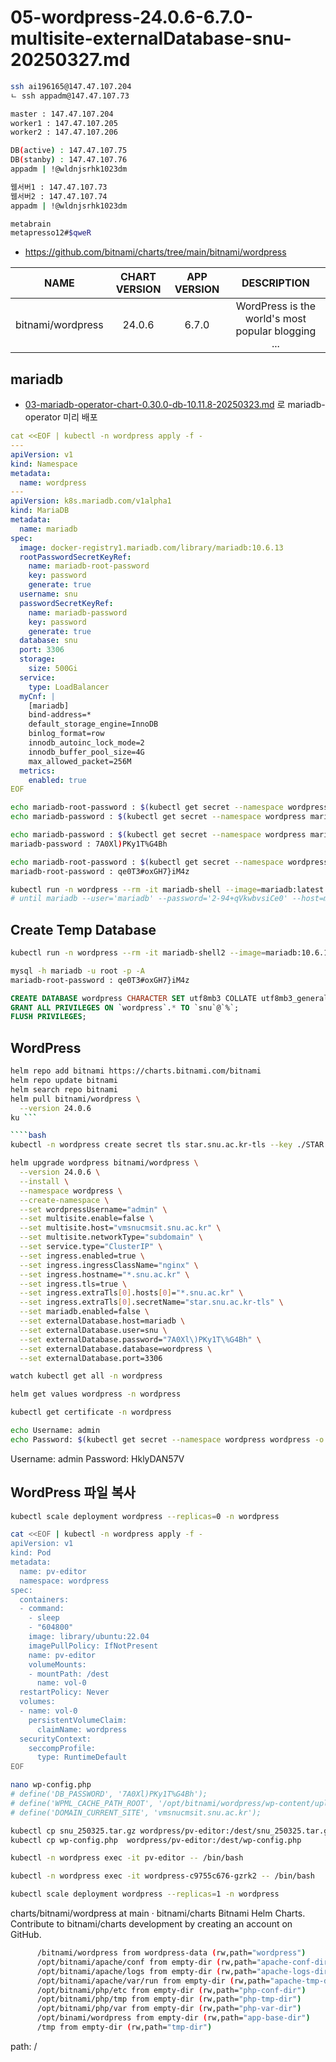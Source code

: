 # 05-wordpress-24.0.6-6.7.0-multisite-externalDatabase-snu-20250327.md

```bash
ssh ai196165@147.47.107.204
ㄴ ssh appadm@147.47.107.73

master : 147.47.107.204
worker1 : 147.47.107.205
worker2 : 147.47.107.206

DB(active) : 147.47.107.75
DB(stanby) : 147.47.107.76
appadm | !@wldnjsrhk1023dm

웹서버1 : 147.47.107.73
웹서버2 : 147.47.107.74
appadm | !@wldnjsrhk1023dm

metabrain
metapresso12#$qweR

```

- https://github.com/bitnami/charts/tree/main/bitnami/wordpress

|       NAME        | CHART VERSION | APP VERSION |                    DESCRIPTION                     |
| :---------------: | :-----------: | :---------: | :------------------------------------------------: |
| bitnami/wordpress |    24.0.6     |    6.7.0    | WordPress is the world's most popular blogging ... |

## mariadb

- [03-mariadb-operator-chart-0.30.0-db-10.11.8-20250323.md](../../../Tools/MariaDB/Kubernetes/03-mariadb-operator-chart-0.30.0-db-10.11.8-20250323.md) 로 mariadb-operator 미리 배포

```yaml
cat <<EOF | kubectl -n wordpress apply -f -
---
apiVersion: v1
kind: Namespace
metadata:
  name: wordpress
---
apiVersion: k8s.mariadb.com/v1alpha1
kind: MariaDB
metadata:
  name: mariadb
spec:
  image: docker-registry1.mariadb.com/library/mariadb:10.6.13
  rootPasswordSecretKeyRef:
    name: mariadb-root-password
    key: password
    generate: true
  username: snu
  passwordSecretKeyRef:
    name: mariadb-password
    key: password
    generate: true
  database: snu
  port: 3306
  storage:
    size: 500Gi
  service:
    type: LoadBalancer
  myCnf: |
    [mariadb]
    bind-address=*
    default_storage_engine=InnoDB
    binlog_format=row
    innodb_autoinc_lock_mode=2
    innodb_buffer_pool_size=4G
    max_allowed_packet=256M
  metrics:
    enabled: true
EOF
```

```bash
echo mariadb-root-password : $(kubectl get secret --namespace wordpress mariadb-root-password -o jsonpath="{.data.password}" | base64 -d)
echo mariadb-password : $(kubectl get secret --namespace wordpress mariadb-password -o jsonpath="{.data.password}" | base64 -d)

echo mariadb-password : $(kubectl get secret --namespace wordpress mariadb-password -o jsonpath="{.data.password}" | base64 -d)
mariadb-password : 7A0Xl)PKy1T%G4Bh

echo mariadb-root-password : $(kubectl get secret --namespace wordpress mariadb-root-password -o jsonpath="{.data.password}" | base64 -d)
mariadb-root-password : qe0T3#oxGH7}iM4z

kubectl run -n wordpress --rm -it mariadb-shell --image=mariadb:latest -- /bin/bash
# until mariadb --user='mariadb' --password='2-94+qVkwbvsiCe0' --host=mariadb.wordpress.svc.cluster.local --ssl=false --execute='SELECT 1'; do echo waiting for mariadb; sleep 5; done;
```

## Create Temp Database

```bash
kubectl run -n wordpress --rm -it mariadb-shell2 --image=mariadb:10.6.13 -- /bin/bash

mysql -h mariadb -u root -p -A
mariadb-root-password : qe0T3#oxGH7}iM4z
```

```sql
CREATE DATABASE wordpress CHARACTER SET utf8mb3 COLLATE utf8mb3_general_ci;
GRANT ALL PRIVILEGES ON `wordpress`.* TO `snu`@`%`;
FLUSH PRIVILEGES;
```

## WordPress

`````bash
helm repo add bitnami https://charts.bitnami.com/bitnami
helm repo update bitnami
helm search repo bitnami
helm pull bitnami/wordpress \
  --version 24.0.6
ku ```

````bash
kubectl -n wordpress create secret tls star.snu.ac.kr-tls --key ./STAR.snu.ac.kr.key --cert ./STAR.snu.ac.kr.crt

helm upgrade wordpress bitnami/wordpress \
  --version 24.0.6 \
  --install \
  --namespace wordpress \
  --create-namespace \
  --set wordpressUsername="admin" \
  --set multisite.enable=false \
  --set multisite.host="vmsnucmsit.snu.ac.kr" \
  --set multisite.networkType="subdomain" \
  --set service.type="ClusterIP" \
  --set ingress.enabled=true \
  --set ingress.ingressClassName="nginx" \
  --set ingress.hostname="*.snu.ac.kr" \
  --set ingress.tls=true \
  --set ingress.extraTls[0].hosts[0]="*.snu.ac.kr" \
  --set ingress.extraTls[0].secretName="star.snu.ac.kr-tls" \
  --set mariadb.enabled=false \
  --set externalDatabase.host=mariadb \
  --set externalDatabase.user=snu \
  --set externalDatabase.password="7A0Xl\)PKy1T\%G4Bh" \
  --set externalDatabase.database=wordpress \
  --set externalDatabase.port=3306
`````

```bash
watch kubectl get all -n wordpress

helm get values wordpress -n wordpress

kubectl get certificate -n wordpress

echo Username: admin
echo Password: $(kubectl get secret --namespace wordpress wordpress -o jsonpath="{.data.wordpress-password}" | base64 -d)
```

Username: admin
Password: HklyDAN57V

## WordPress 파일 복사

```bash
kubectl scale deployment wordpress --replicas=0 -n wordpress
```

```bash
cat <<EOF | kubectl -n wordpress apply -f -
apiVersion: v1
kind: Pod
metadata:
  name: pv-editor
  namespace: wordpress
spec:
  containers:
  - command:
    - sleep
    - "604800"
    image: library/ubuntu:22.04
    imagePullPolicy: IfNotPresent
    name: pv-editor
    volumeMounts:
    - mountPath: /dest
      name: vol-0
  restartPolicy: Never
  volumes:
  - name: vol-0
    persistentVolumeClaim:
      claimName: wordpress
  securityContext:
    seccompProfile:
      type: RuntimeDefault
EOF


```

```bash
nano wp-config.php
# define('DB_PASSWORD', '7A0Xl)PKy1T%G4Bh');
# define('WPML_CACHE_PATH_ROOT', '/opt/bitnami/wordpress/wp-content/uploads/' );
# define('DOMAIN_CURRENT_SITE', 'vmsnucmsit.snu.ac.kr');
```

```bash
kubectl cp snu_250325.tar.gz wordpress/pv-editor:/dest/snu_250325.tar.gz
kubectl cp wp-config.php  wordpress/pv-editor:/dest/wp-config.php

kubectl -n wordpress exec -it pv-editor -- /bin/bash

kubectl -n wordpress exec -it wordpress-c9755c676-gzrk2 -- /bin/bash
```

```bash
kubectl scale deployment wordpress --replicas=1 -n wordpress
```

charts/bitnami/wordpress at main · bitnami/charts
Bitnami Helm Charts. Contribute to bitnami/charts development by creating an account on GitHub.

```bash
      /bitnami/wordpress from wordpress-data (rw,path="wordpress")
      /opt/bitnami/apache/conf from empty-dir (rw,path="apache-conf-dir")
      /opt/bitnami/apache/logs from empty-dir (rw,path="apache-logs-dir")
      /opt/bitnami/apache/var/run from empty-dir (rw,path="apache-tmp-dir")
      /opt/bitnami/php/etc from empty-dir (rw,path="php-conf-dir")
      /opt/bitnami/php/tmp from empty-dir (rw,path="php-tmp-dir")
      /opt/bitnami/php/var from empty-dir (rw,path="php-var-dir")
      /opt/binami/wordpress from empty-dir (rw,path="app-base-dir")
      /tmp from empty-dir (rw,path="tmp-dir")

```

path: /

#

```

```
